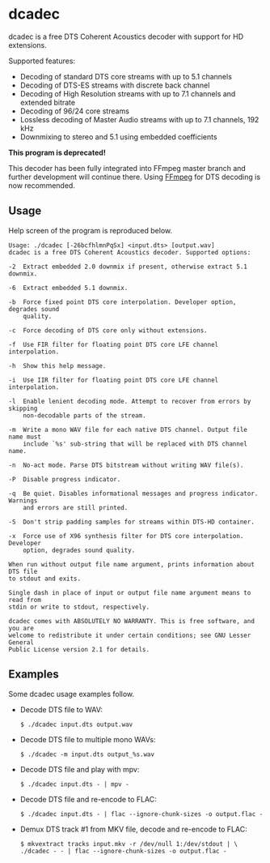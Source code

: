 dcadec
======

dcadec is a free DTS Coherent Acoustics decoder with support for HD extensions.

Supported features:

* Decoding of standard DTS core streams with up to 5.1 channels
* Decoding of DTS-ES streams with discrete back channel
* Decoding of High Resolution streams with up to 7.1 channels and extended bitrate
* Decoding of 96/24 core streams
* Lossless decoding of Master Audio streams with up to 7.1 channels, 192 kHz
* Downmixing to stereo and 5.1 using embedded coefficients

__This program is deprecated!__

This decoder has been fully integrated into FFmpeg master branch and further
development will continue there. Using [FFmpeg](https://ffmpeg.org/) for DTS
decoding is now recommended.

Usage
-----

Help screen of the program is reproduced below.
```
Usage: ./dcadec [-26bcfhlmnPqSx] <input.dts> [output.wav]
dcadec is a free DTS Coherent Acoustics decoder. Supported options:

-2  Extract embedded 2.0 downmix if present, otherwise extract 5.1 downmix.

-6  Extract embedded 5.1 downmix.

-b  Force fixed point DTS core interpolation. Developer option, degrades sound
    quality.

-c  Force decoding of DTS core only without extensions.

-f  Use FIR filter for floating point DTS core LFE channel interpolation.

-h  Show this help message.

-i  Use IIR filter for floating point DTS core LFE channel interpolation.

-l  Enable lenient decoding mode. Attempt to recover from errors by skipping
    non-decodable parts of the stream.

-m  Write a mono WAV file for each native DTS channel. Output file name must
    include `%s' sub-string that will be replaced with DTS channel name.

-n  No-act mode. Parse DTS bitstream without writing WAV file(s).

-P  Disable progress indicator.

-q  Be quiet. Disables informational messages and progress indicator. Warnings
    and errors are still printed.

-S  Don't strip padding samples for streams within DTS-HD container.

-x  Force use of X96 synthesis filter for DTS core interpolation. Developer
    option, degrades sound quality.

When run without output file name argument, prints information about DTS file
to stdout and exits.

Single dash in place of input or output file name argument means to read from
stdin or write to stdout, respectively.

dcadec comes with ABSOLUTELY NO WARRANTY. This is free software, and you are
welcome to redistribute it under certain conditions; see GNU Lesser General
Public License version 2.1 for details.
```

Examples
--------

Some dcadec usage examples follow.

* Decode DTS file to WAV:  

  ```
  $ ./dcadec input.dts output.wav
  ```

* Decode DTS file to multiple mono WAVs:  

  ```
  $ ./dcadec -m input.dts output_%s.wav
  ```

* Decode DTS file and play with mpv:  

  ```
  $ ./dcadec input.dts - | mpv -
  ```

* Decode DTS file and re-encode to FLAC:  

  ```
  $ ./dcadec input.dts - | flac --ignore-chunk-sizes -o output.flac -
  ```

* Demux DTS track #1 from MKV file, decode and re-encode to FLAC:

  ```
  $ mkvextract tracks input.mkv -r /dev/null 1:/dev/stdout | \
  ./dcadec - - | flac --ignore-chunk-sizes -o output.flac -
  ```
